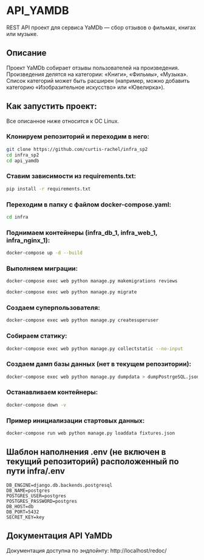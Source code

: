 # API_YAMDB
REST API проект для сервиса YaMDb — сбор отзывов о фильмах, книгах или музыке.

## Описание

Проект YaMDb собирает отзывы пользователей на произведения.
Произведения делятся на категории: «Книги», «Фильмы», «Музыка».
Список категорий  может быть расширен (например, можно добавить категорию «Изобразительное искусство» или «Ювелирка»).

## Как запустить проект:

Все описанное ниже относится к ОС Linux.
### Клонируем репозиторий и переходим в него:
```bash
git clone https://github.com/curtis-rachel/infra_sp2
cd infra_sp2
cd api_yamdb
```

### Ставим зависимости из requirements.txt:
```bash
pip install -r requirements.txt
```

### Переходим в папку с файлом docker-compose.yaml:
```bash
cd infra
```

### Поднимаем контейнеры (infra_db_1, infra_web_1, infra_nginx_1):
```bash
docker-compose up -d --build
```

### Выполняем миграции:
```bash
docker-compose exec web python manage.py makemigrations reviews
```
```bash
docker-compose exec web python manage.py migrate
```

### Создаем суперпользователя:
```bash
docker-compose exec web python manage.py createsuperuser
```

### Собираем статику:
```bash
docker-compose exec web python manage.py collectstatic --no-input
```

### Создаем дамп базы данных (нет в текущем репозитории):
```bash
docker-compose exec web python manage.py dumpdata > dumpPostrgeSQL.json
```

### Останавливаем контейнеры:
```bash
docker-compose down -v
```
### Пример инициализации стартовых данных:
```bash
docker-compose run web python manage.py loaddata fixtures.json
```
## Шаблон наполнения .env (не включен в текущий репозиторий) расположенный по пути infra/.env
```
DB_ENGINE=django.db.backends.postgresql
DB_NAME=postgres
POSTGRES_USER=postgres
POSTGRES_PASSWORD=postgres
DB_HOST=db
DB_PORT=5432
SECRET_KEY=key
```

## Документация API YaMDb
Документация доступна по эндпойнту: http://localhost/redoc/

